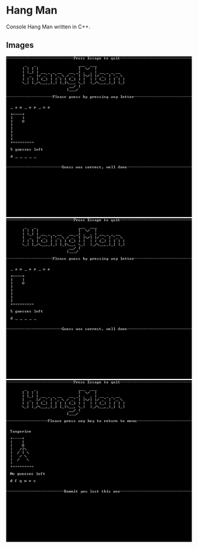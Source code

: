 # Hang Man
Console Hang Man written in C++.

## Images
![alt tag](https://raw.githubusercontent.com/VictorLeach96/HangMan/master/Image_1.png)
![alt tag](https://raw.githubusercontent.com/VictorLeach96/HangMan/master/Image_2.png)
![alt tag](https://raw.githubusercontent.com/VictorLeach96/HangMan/master/Image_3.png)
